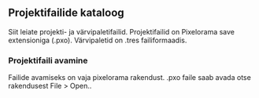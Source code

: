 ## Projektifailide kataloog

Siit leiate projekti- ja värvipaletifailid. Projektifailid on Pixelorama save extensioniga (.pxo). Värvipaletid on .tres failiformaadis.

### Projektifaili avamine
Failide avamiseks on vaja pixelorama rakendust. .pxo faile saab avada otse rakendusest File > Open..
